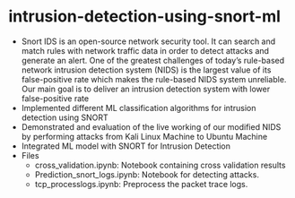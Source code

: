 # intrusion-detection-using-snort-ml
- Snort IDS is an open-source network security tool. It can search and match rules
with network traffic data in order to detect attacks and generate an alert. One
of the greatest challenges of today’s rule-based network intrusion detection system
(NIDS) is the largest value of its false-positive rate which makes the rule-based NIDS
system unreliable. Our main goal is to deliver an intrusion detection system with
lower false-positive rate
- Implemented different ML classification algorithms for intrusion detection
using SNORT
- Demonstrated and evaluation of the live working of our modified NIDS by
performing attacks from Kali Linux Machine to Ubuntu Machine
- Integrated ML model with SNORT for Intrusion Detection 
- Files
    - cross_validation.ipynb: Notebook containing cross validation results
    - Prediction_snort_logs.ipynb: Notebook for detecting attacks.
    - tcp_processlogs.ipynb: Preprocess the packet trace logs.

